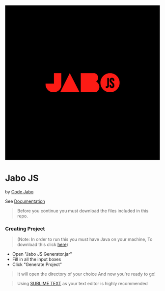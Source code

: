 ![Logo](icon.png)
# Jabo JS
by [Code Jabo](http://twitter.com/jabo-bernardo)

See [Documentation](http://codejabo.ga)

> Before you continue you must download the files included in this repo.

### Creating Project

> (Note: In order to run this you must have Java on your machine, To download this click [here](https://www.java.com/en/download/))
- Open "Jabo JS Generator.jar" 
- Fill in all the input boxes
- Click "Generate Project"
> It will open the directory of your choice
And now you're ready to go!

> Using [SUBLIME TEXT](https://www.sublimetext.com/3) as your text editor is highly recommended
